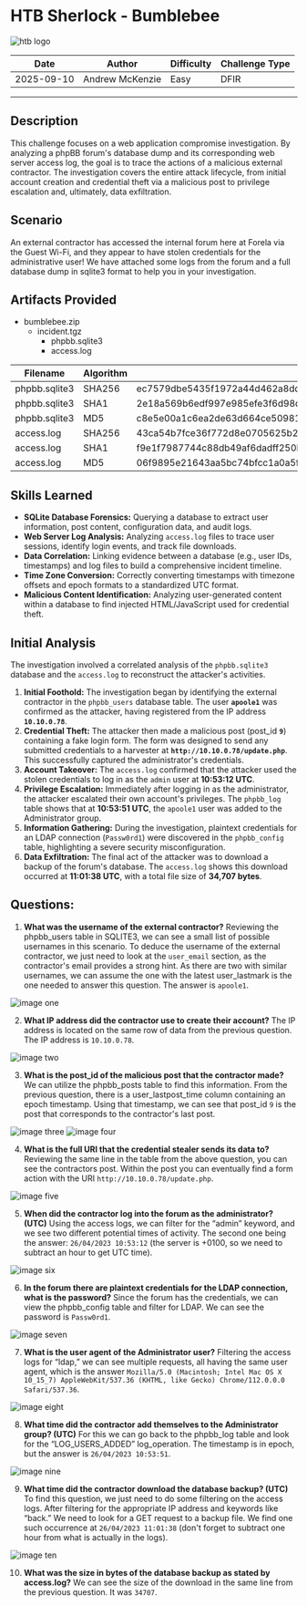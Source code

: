 # HTB Sherlock - Bumblebee

![htb logo](./Images/htb_logo.png)

| Date       | Author          | Difficulty | Challenge Type |
| ---------- | --------------- | ---------- | -------------- |
| 2025-09-10 | Andrew McKenzie | Easy       | DFIR           |

---
## Description
This challenge focuses on a web application compromise investigation. By analyzing a phpBB forum's database dump and its corresponding web server access log, the goal is to trace the actions of a malicious external contractor. The investigation covers the entire attack lifecycle, from initial account creation and credential theft via a malicious post to privilege escalation and, ultimately, data exfiltration.
## Scenario
An external contractor has accessed the internal forum here at Forela via the Guest Wi-Fi, and they appear to have stolen credentials for the administrative user! We have attached some logs from the forum and a full database dump in sqlite3 format to help you in your investigation.
## Artifacts Provided
- bumblebee.zip
	- incident.tgz
		- phpbb.sqlite3
		- access.log

| Filename      | Algorithm | Hash                                                             |
| ------------- | --------- | ---------------------------------------------------------------- |
| phpbb.sqlite3 | SHA256    | ec7579dbe5435f1972a44d462a8dd0b76db994be4eb5f68b5c3622164418940f |
| phpbb.sqlite3 | SHA1      | 2e18a569b6edf997e985efe3f6d98dc2347f3aef                         |
| phpbb.sqlite3 | MD5       | c8e5e00a1c6ea2de63d664ce50981c6b                                 |
| access.log    | SHA256    | 43ca54b7fce36f772d8e0705625b2f54eaf91a3d32e71d342b1c4af7a16ce577 |
| access.log    | SHA1      | f9e1f7987744c88db49af6dadff250b2289b04f9                         |
| access.log    | MD5       | 06f9895e21643aa5bc74bfcc1a0a5f79                                 |
## Skills Learned
- **SQLite Database Forensics:** Querying a database to extract user information, post content, configuration data, and audit logs.
- **Web Server Log Analysis:** Analyzing `access.log` files to trace user sessions, identify login events, and track file downloads.
- **Data Correlation:** Linking evidence between a database (e.g., user IDs, timestamps) and log files to build a comprehensive incident timeline.
- **Time Zone Conversion:** Correctly converting timestamps with timezone offsets and epoch formats to a standardized UTC format.
- **Malicious Content Identification:** Analyzing user-generated content within a database to find injected HTML/JavaScript used for credential theft.
## Initial Analysis
The investigation involved a correlated analysis of the `phpbb.sqlite3` database and the `access.log` to reconstruct the attacker's activities.
1. **Initial Foothold:** The investigation began by identifying the external contractor in the `phpbb_users` database table. The user **`apoole1`** was confirmed as the attacker, having registered from the IP address **`10.10.0.78`**.
2. **Credential Theft:** The attacker then made a malicious post (post_id **`9`**) containing a fake login form. The form was designed to send any submitted credentials to a harvester at **`http://10.10.0.78/update.php`**. This successfully captured the administrator's credentials.
3. **Account Takeover:** The `access.log` confirmed that the attacker used the stolen credentials to log in as the `admin` user at **10:53:12 UTC**.
4. **Privilege Escalation:** Immediately after logging in as the administrator, the attacker escalated their own account's privileges. The `phpbb_log` table shows that at **10:53:51 UTC**, the `apoole1` user was added to the Administrator group.
5. **Information Gathering:** During the investigation, plaintext credentials for an LDAP connection (`Passw0rd1`) were discovered in the `phpbb_config` table, highlighting a severe security misconfiguration.
6. **Data Exfiltration:** The final act of the attacker was to download a backup of the forum's database. The `access.log` shows this download occurred at **11:01:38 UTC**, with a total file size of **34,707 bytes**.
## Questions:
1. **What was the username of the external contractor?**
Reviewing the phpbb_users table in SQLITE3, we can see a small list of possible usernames in this scenario. To deduce the username of the external contractor, we just need to look at the `user_email` section, as the contractor's email provides a strong hint. As there are two with similar usernames, we can assume the one with the latest user_lastmark is the one needed to answer this question. The answer is `apoole1`.

![image one](./Images/Pasted%20image%2020250910114109.png)

2. **What IP address did the contractor use to create their account?**
The IP address is located on the same row of data from the previous question. The IP address is `10.10.0.78`.

![image two](./Images/Pasted%20image%2020250910114147.png)

3. **What is the post_id of the malicious post that the contractor made?**
We can utilize the phpbb_posts table to find this information. From the previous question, there is a user_lastpost_time column containing an epoch timestamp. Using that timestamp, we can see that post_id `9` is the post that corresponds to the contractor's last post.

![image three](./Images/Pasted%20image%2020250910114940.png)
![image four](./Images/Pasted%20image%2020250910115006.png)

4. **What is the full URI that the credential stealer sends its data to?**
Reviewing the same line in the table from the above question, you can see the contractors post. Within the post you can eventually find a form action with the URI `http://10.10.0.78/update.php`.

![image five](./Images/Pasted%20image%2020250910115911.png)

5. **When did the contractor log into the forum as the administrator? (UTC)**
Using the access logs, we can filter for the “admin” keyword, and we see two different potential times of activity. The second one being the answer: `26/04/2023 10:53:12` (the server is +0100, so we need to subtract an hour to get UTC time).

![image six](./Images/Pasted%20image%2020250910120907.png)

6. **In the forum there are plaintext credentials for the LDAP connection, what is the password?**
Since the forum has the credentials, we can view the phpbb_config table and filter for LDAP. We can see the password is `Passw0rd1`.

![image seven](./Images/Pasted%20image%2020250910121219.png)

7. **What is the user agent of the Administrator user?**
Filtering the access logs for “ldap,” we can see multiple requests, all having the same user agent, which is the answer `Mozilla/5.0 (Macintosh; Intel Mac OS X 10_15_7) AppleWebKit/537.36 (KHTML, like Gecko) Chrome/112.0.0.0 Safari/537.36`.

![image eight](./Images/Pasted%20image%2020250910121528.png)

8. **What time did the contractor add themselves to the Administrator group? (UTC)**
For this we can go back to the phpbb_log table and look for the “LOG_USERS_ADDED” log_operation. The timestamp is in epoch, but the answer is `26/04/2023 10:53:51`.

![image nine](./Images/Pasted%20image%2020250910121731.png)

9. **What time did the contractor download the database backup? (UTC)**
To find this question, we just need to do some filtering on the access logs. After filtering for the appropriate IP address and keywords like “back.” We need to look for a GET request to a backup file. We find one such occurrence at `26/04/2023 11:01:38` (don't forget to subtract one hour from what is actually in the logs).

![image ten](./Images/Pasted%20image%2020250910122410.png)

10. **What was the size in bytes of the database backup as stated by access.log?**
We can see the size of the download in the same line from the previous question. It was `34707`.